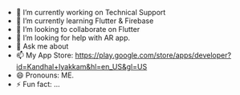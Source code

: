 
- 🔭 I’m currently working on Technical Support
- 🌱 I’m currently learning Flutter & Firebase
- 👯 I’m looking to collaborate on Flutter
- 🤔 I’m looking for help with AR app.
- 💬 Ask me about 
- 📫 My App Store: https://play.google.com/store/apps/developer?id=Kandhal+Iyakkam&hl=en_US&gl=US
- 😄 Pronouns: ME.
- ⚡ Fun fact: ...

